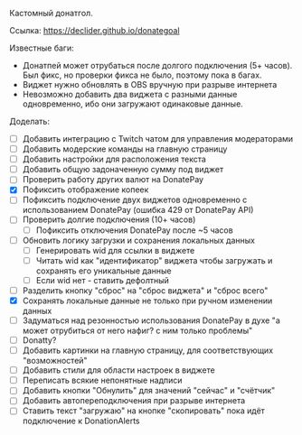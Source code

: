 Кастомный донатгол.

Ссылка: https://declider.github.io/donategoal

Известные баги:
- Донатпей может отрубаться после долгого подключения (5+ часов). Был фикс, но проверки фикса не было, поэтому пока в багах.
- Виджет нужно обновлять в OBS вручную при разрыве интернета
- Невозможно добавить два виджета с разными данные одновременно, ибо они загружают одинаковые данные.

Доделать:
- [ ] Добавить интеграцию с Twitch чатом для управления модераторами
- [ ] Добавить модерские команды на главную страницу
- [ ] Добавить настройки для расположения текста
- [ ] Добавить общую задоначенную сумму под виджет
- [ ] Проверить работу других валют на DonatePay
- [x] Пофиксить отображение копеек
- [ ] Пофиксить подключение двух виджетов одновременно с использованием DonatePay (ошибка 429 от DonatePay API)
- [ ] Проверить долгие подключения (10+ часов)
  - [ ] Пофиксить отключения DonatePay после ~5 часов
- [ ] Обновить логику загрузки и сохранения локальных данных
  - [ ] Генерировать wid для ссылки в виджете
  - [ ] Читать wid как "идентификатор" виджета чтобы загружать и сохранять его уникальные данные
  - [ ] Если wid нет - ставить дефолтный
- [ ] Разделить кнопку "сброс" на "сброс виджета" и "сброс всего"
- [x] Сохранять локальные данные не только при ручном изменении данных
- [ ] Задуматься над резонностью использования DonatePay в духе "а может отрубиться от него нафиг? с ним только проблемы"
- [ ] Donatty?
- [ ] Добавить картинки на главную страницу, для соответствующих "возможностей"
- [ ] Добавить стили для области настроек в виджете
- [ ] Переписать всякие непонятные надписи
- [ ] Добавить кнопки "Обнулить" для значений "сейчас" и "счётчик"
- [ ] Добавить автопереподключения при разрыве интернета
- [ ] Ставить текст "загружаю" на кнопке "скопировать" пока идёт подключение к DonationAlerts
